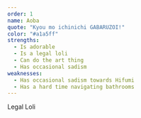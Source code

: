 ```yaml
---
order: 1
name: Aoba
quote: "Kyou mo ichinichi GABARUZOI!"
color: "#a1a5ff"
strengths:
  - Is adorable
  - Is a legal loli
  - Can do the art thing
  - Has occasional sadism
weaknesses:
  - Has occasional sadism towards Hifumi
  - Has a hard time navigating bathrooms
---
```


Legal Loli
